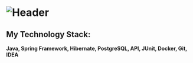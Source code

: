 # ![Header](https://github.com/AleksandraArkhipova/AleksandraArkhipova/blob/main/assets/IMG_1886.PNG?raw=true)

## My Technology Stack:
**Java, Spring Framework, Hibernate, PostgreSQL, API, JUnit, Docker, Git, IDEA**


